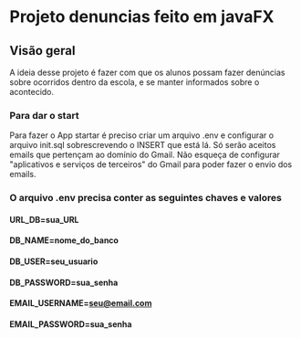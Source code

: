 # Projeto denuncias feito em javaFX

## Visão geral
A ideia desse projeto é fazer com que os alunos possam fazer denúncias sobre ocorridos dentro da escola, e se manter informados sobre o acontecido.

### Para dar o start
Para fazer o App startar é preciso criar um arquivo .env e configurar o arquivo init.sql sobrescrevendo o INSERT que está lá.
Só serão aceitos emails que pertençam ao domínio do Gmail.
Não esqueça de configurar "aplicativos e serviços de terceiros" do Gmail para poder fazer o envio dos emails.

### O arquivo .env precisa conter as seguintes chaves e valores

#### URL_DB=sua_URL
#### DB_NAME=nome_do_banco
#### DB_USER=seu_usuario
#### DB_PASSWORD=sua_senha

#### EMAIL_USERNAME=seu@email.com
#### EMAIL_PASSWORD=sua_senha
